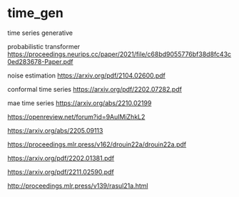 # time_gen
time series generative

probabilistic transformer https://proceedings.neurips.cc/paper/2021/file/c68bd9055776bf38d8fc43c0ed283678-Paper.pdf

noise estimation https://arxiv.org/pdf/2104.02600.pdf

conformal time series https://arxiv.org/pdf/2202.07282.pdf

mae time series https://arxiv.org/abs/2210.02199

https://openreview.net/forum?id=9AuIMiZhkL2

https://arxiv.org/abs/2205.09113

https://proceedings.mlr.press/v162/drouin22a/drouin22a.pdf

https://arxiv.org/pdf/2202.01381.pdf

https://arxiv.org/pdf/2211.02590.pdf

http://proceedings.mlr.press/v139/rasul21a.html


